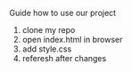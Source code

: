 Guide how to use our project

1. clone my repo
2. open index.html in browser
3. add style.css
4. referesh after changes
